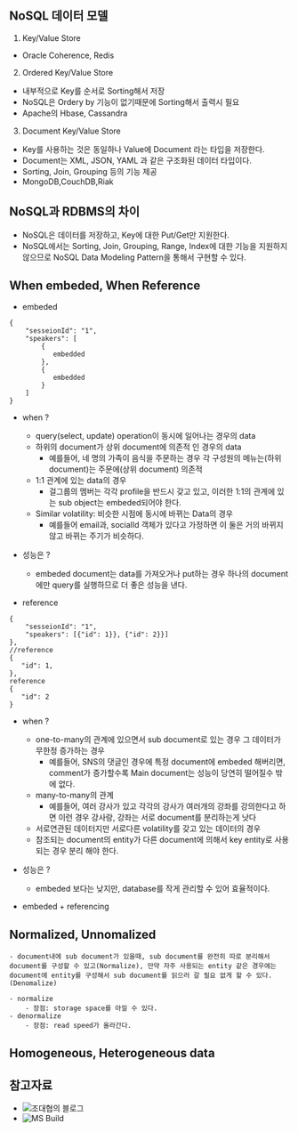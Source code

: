 ## NoSQL 데이터 모델
 1. Key/Value Store
  - Oracle Coherence, Redis
 
 2. Ordered Key/Value Store
  - 내부적으로 Key를 순서로 Sorting해서 저장
  - NoSQL은 Ordery by 기능이 없기때문에 Sorting해서 출력시 필요
  - Apache의 Hbase, Cassandra 
 
 3. Document Key/Value Store
  - Key를 사용하는 것은 동일하나 Value에 Document 라는 타입을 저장한다. 
  - Document는 XML, JSON, YAML 과 같은 구조화된 데이터 타입이다.
  - Sorting, Join, Grouping 등의 기능 제공
  - MongoDB,CouchDB,Riak 

## NoSQL과 RDBMS의 차이
 - NoSQL은 데이터를 저장하고, Key에 대한 Put/Get만 지원한다.
 - NoSQL에서는 Sorting, Join, Grouping, Range, Index에 대한 기능을 지원하지 않으므로 
   NoSQL Data Modeling Pattern을 통해서 구현할 수 있다.

## When embeded, When Reference
 - embeded
 ~~~
 {
     "sesseionId": "1",
     "speakers": [
         {
            embedded
         },
         {
            embedded
         }
     ]
 }
 ~~~
 - when ?
    - query(select, update) operation이 동시에 일어나는 경우의 data
    - 하위의 document가 상위 document에 의존적 인 경우의 data
        - 예를들어, 네 명의 가족이 음식을 주문하는 경우 각 구성원의 메뉴는(하위 document)는 주문에(상위 document) 의존적
    - 1:1 관계에 있는 data의 경우
        - 걸그룹의 멤버는 각각 profile을 반드시 갖고 있고, 이러한 1:1의 관계에 있는 sub object는 embeded되어야 한다.
    - Similar volatility: 비슷한 시점에 동시에 바뀌는 Data의 경우
        - 예를들어 email과, socialId 객체가 있다고 가정하면 이 둘은 거의 바뀌지 않고 바뀌는 주기가 비슷하다.

 - 성능은 ?
    - embeded document는 data를 가져오거나 put하는 경우 하나의 document에만 query를 실행하므로 더 좋은 성능을 낸다.

 - reference
 ~~~
 {
     "sesseionId": "1",
     "speakers": [{"id": 1}}, {"id": 2}}]
 },
 //reference
 {
    "id": 1, 
 },
 reference
 {
    "id": 2
 }
 ~~~

 - when ?
    - one-to-many의 관계에 있으면서 sub document로 있는 경우 그 데이터가 무한정 증가하는 경우
        - 예를들어, SNS의 댓글인 경우에 특정 document에 embeded 해버리면, comment가 증가할수록 Main document는 성능이 당연히 떨어질수 밖에 없다.
    - many-to-many의 관계
        - 예를들어, 여러 강사가 있고 각각의 강사가 여러개의 강좌를 강의한다고 하면 이런 경우 강사랑, 강좌는 서로 document를 분리하는게 낫다
    - 서로연관된 데이터지만 서로다른 volatility를 갖고 있는 데이터의 경우
    - 참조되는 document의 entity가 다른 document에 의해서 key entity로 사용되는 경우 분리 해야 한다. 

 - 성능은 ?
    - embeded 보다는 낮지만, database를 작게 관리할 수 있어 효율적이다.

 - embeded + referencing

## Normalized, Unnomalized
    - document내에 sub document가 있을때, sub document를 완전히 따로 분리해서 document를 구성할 수 있고(Normalize), 만약 자주 사용되는 entity 같은 경우에는 
    document에 entity를 구성해서 sub document를 읽으러 갈 필요 없게 할 수 있다.(Denomalize)

    - normalize
        - 장점: storage space를 아낄 수 있다.
    - denormalize
        - 장점: read speed가 올라간다.

## Homogeneous, Heterogeneous data

## 참고자료
 - ![조대협의 블로그](http://bcho.tistory.com/665)
 - ![MS Build](https://www.youtube.com/watch?v=-o_VGpJP-Q0)